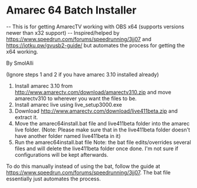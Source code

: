 # Amarec 64 Batch Installer

-- This is for getting AmarecTV working with OBS x64 (supports versions newer than x32 support) --
Inspired/helped by https://www.speedrun.com/forums/speedrunning/3jj07 and https://iotku.pw/gvusb2-guide/ but automates the process for getting the x64 working.

By SmolAlli

(Ignore steps 1 and 2 if you have amarec 3.10 installed already)

1. Install amarec 3.10 from http://www.amarectv.com/download/amarectv310.zip and move amarectv310 to wherever you want the files to be.
2. Install amarec live using live_setup3000.exe
3. Download http://www.amarectv.com/download/live411beta.zip and extract it.
4. Move the amarec64install.bat file and live411beta folder into the amarec live folder. (Note: Please make sure that in the live411beta folder doesn't have another folder named live411beta in it)
5. Run the amarec64install.bat file
   Note: the bat file edits/overrides several files and will delete the live411beta folder once done. I'm not sure if configurations will be kept afterwards.

To do this manually instead of using the bat, follow the guide at https://www.speedrun.com/forums/speedrunning/3jj07. The bat file essentially just automates the process.
